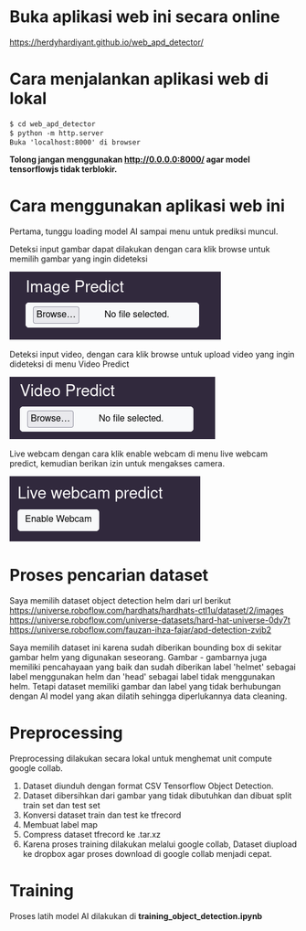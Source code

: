 # Buka aplikasi web ini secara online
https://herdyhardiyant.github.io/web_apd_detector/

# Cara menjalankan aplikasi web di lokal
```
$ cd web_apd_detector
$ python -m http.server
Buka 'localhost:8000' di browser
```

**Tolong jangan menggunakan http://0.0.0.0:8000/ agar model tensorflowjs tidak terblokir.**


# Cara menggunakan aplikasi web ini
Pertama, tunggu loading model AI sampai menu untuk prediksi muncul. 

Deteksi input gambar dapat dilakukan dengan cara klik browse untuk memilih gambar yang ingin dideteksi


![alt text](public/image.png)

Deteksi input video, dengan cara klik browse untuk upload video yang ingin dideteksi di menu Video Predict

![alt text](public/image-1.png)

Live webcam dengan cara klik enable webcam di menu live webcam predict, kemudian berikan izin untuk mengakses camera. 

![alt text](public/image-2.png)

# Proses pencarian dataset
Saya memilih dataset object detection helm dari url berikut
https://universe.roboflow.com/hardhats/hardhats-ctl1u/dataset/2/images
https://universe.roboflow.com/universe-datasets/hard-hat-universe-0dy7t
https://universe.roboflow.com/fauzan-ihza-fajar/apd-detection-zvjb2

Saya memilih dataset ini karena sudah diberikan bounding box di sekitar gambar helm yang digunakan seseorang. Gambar - gambarnya juga memiliki pencahayaan yang baik dan sudah diberikan label 'helmet' sebagai label menggunakan helm dan 'head' sebagai label tidak menggunakan helm. Tetapi dataset memiliki gambar dan label yang tidak berhubungan dengan AI model yang akan dilatih sehingga diperlukannya data cleaning.

# Preprocessing
Preprocessing dilakukan secara lokal untuk menghemat unit compute google collab.

1. Dataset diunduh dengan format CSV Tensorflow Object Detection.
2. Dataset dibersihkan dari gambar yang tidak dibutuhkan dan dibuat split train set dan test set
3. Konversi dataset train dan test ke tfrecord
4. Membuat label map
5. Compress dataset tfrecord ke .tar.xz
6. Karena proses training dilakukan melalui google collab, Dataset diupload ke dropbox agar proses download di google collab menjadi cepat.

# Training
Proses latih model AI dilakukan di **training_object_detection.ipynb**
